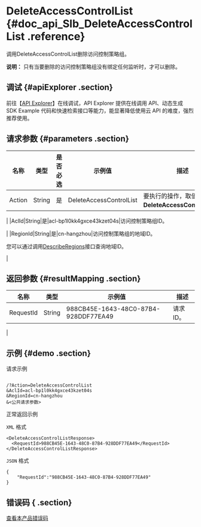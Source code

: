# DeleteAccessControlList {#doc_api_Slb_DeleteAccessControlList .reference}

调用DeleteAccessControlList删除访问控制策略组。

**说明：** 只有当要删除的访问控制策略组没有绑定任何监听时，才可以删除。

## 调试 {#apiExplorer .section}

前往【[API Explorer](https://api.aliyun.com/#product=Slb&api=DeleteAccessControlList)】在线调试，API Explorer 提供在线调用 API、动态生成 SDK Example 代码和快速检索接口等能力，能显著降低使用云 API 的难度，强烈推荐使用。

## 请求参数 {#parameters .section}

|名称|类型|是否必选|示例值|描述|
|--|--|----|---|--|
|Action|String|是|DeleteAccessControlList|要执行的操作，取值：**DeleteAccessControlList**。

 |
|AclId|String|是|acl-bp1l0kk4gxce43kzet04s|访问控制策略组ID。

 |
|RegionId|String|是|cn-hangzhou|访问控制策略组的地域ID。

 您可以通过调用[DescribeRegions](~~27584~~)接口查询地域ID。

 |

## 返回参数 {#resultMapping .section}

|名称|类型|示例值|描述|
|--|--|---|--|
|RequestId|String|988CB45E-1643-48C0-87B4-928DDF77EA49|请求ID。

 |

## 示例 {#demo .section}

请求示例

``` {#request_demo}

/?Action=DeleteAccessControlList
&AclId=acl-bp1l0kk4gxce43kzet04s
&RegionId=cn-hangzhou
&<公共请求参数>

```

正常返回示例

`XML` 格式

``` {#xml_return_success_demo}
<DeleteAccessControlListResponse>
  <RequestId>988CB45E-1643-48C0-87B4-928DDF77EA49</RequestId>
</DeleteAccessControlListResponse>

```

`JSON` 格式

``` {#json_return_success_demo}
{
	"RequestId":"988CB45E-1643-48C0-87B4-928DDF77EA49"
}
```

## 错误码 { .section}

[查看本产品错误码](https://error-center.aliyun.com/status/product/Slb)

